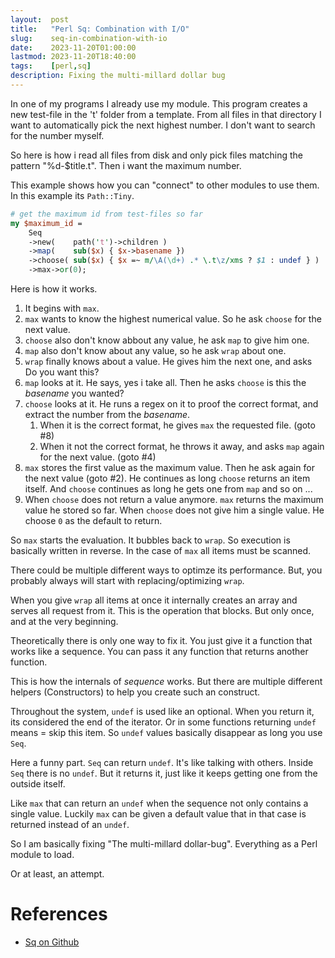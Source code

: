 ```yaml
---
layout:  post
title:   "Perl Sq: Combination with I/O"
slug:    seq-in-combination-with-io
date:    2023-11-20T01:00:00
lastmod: 2023-11-20T18:40:00
tags:    [perl,sq]
description: Fixing the multi-millard dollar bug
---
```


In one of my programs I already use my module. This program creates
a new test-file in the 't' folder from a template. From all files in that directory
I want to automatically pick the next highest number. I don't want to search
for the number myself.

So here is how i read all files from disk and only pick files matching the pattern
"%d-$title.t". Then i want the maximum number.

This example shows how you can "connect" to other modules to use them. In this example
its `Path::Tiny`.

```perl
# get the maximum id from test-files so far
my $maximum_id =
    Seq
    ->new(    path('t')->children )
    ->map(    sub($x) { $x->basename })
    ->choose( sub($x) { $x =~ m/\A(\d+) .* \.t\z/xms ? $1 : undef } )
    ->max->or(0);
```

Here is how it works.

1. It begins with `max`.
2. `max` wants to know the highest numerical value. So he ask `choose` for the next value.
3. `choose` also don't know abbout any value, he ask `map` to give him one.
4. `map` also don't know about any value, so he ask `wrap` about one.
5. `wrap` finally knows about a value. He gives him the next one, and asks Do you want this?
6. `map` looks at it. He says, yes i take all. Then he asks `choose` is this the *basename* you wanted?
7. `choose` looks at it. He runs a regex on it to proof the correct format, and extract the number from the *basename*.
    1. When it is the correct format, he gives `max` the requested file. (goto #8)
    2. When it not the correct format, he throws it away, and asks `map` again for the next value. (goto #4)
8. `max` stores the first value as the maximum value. Then he ask again for the next value (goto #2).
    He continues as long `choose` returns an item itself. And `choose` continues as long he gets
    one from `map` and so on ...
9. When `choose` does not return a value anymore. `max` returns the maximum value he stored so far. When `choose` does not give him a single value. He choose `0` as the default to return.

So `max` starts the evaluation. It bubbles back to `wrap`. So execution is basically
written in reverse. In the case of `max` all items must be scanned.

There could be multiple different ways to optimze its performance. But, you
probably always will start with replacing/optimizing `wrap`.

When you give `wrap` all items at once it internally creates an array and serves
all request from it. This is the operation that blocks. But only once, and at the
very beginning.

Theoretically there is only one way to fix it. You just give it a function
that works like a sequence. You can pass it any function that returns another
function.

This is how the internals of *sequence* works. But there are multiple different
helpers (Constructors) to help you create such an construct.

Throughout the system, `undef` is used like an optional. When you return it,
its considered the end of the iterator. Or in some functions returning `undef`
means = skip this item. So `undef` values basically disappear as long you use
`Seq`.

Here a funny part. `Seq` can return `undef`. It's like talking with others.
Inside `Seq` there is no `undef`. But it returns it, just like it keeps getting one
from the outside itself.

Like `max` that can return an `undef` when the sequence not only contains a single
value. Luckily `max` can be given a default value that in that case is returned
instead of an `undef`.

So I am basically fixing "The multi-millard dollar-bug". Everything as a Perl
module to load.

Or at least, an attempt.

# References

* [Sq on Github](https://github.com/DavidRaab/Sq)
